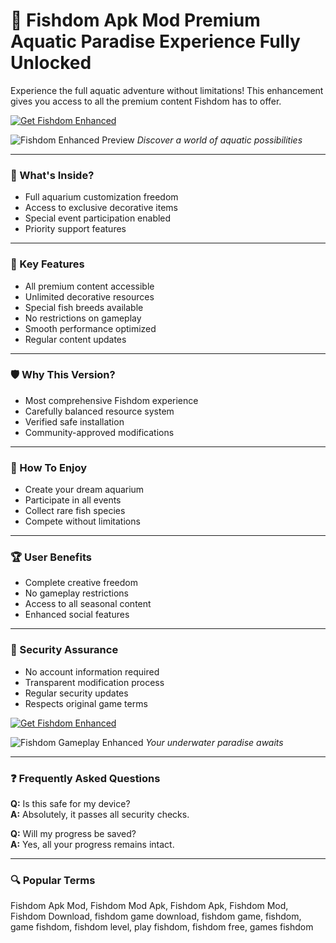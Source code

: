 # 🐠 Fishdom Apk Mod Premium Aquatic Paradise Experience Fully Unlocked

Experience the full aquatic adventure without limitations! This enhancement gives you access to all the premium content Fishdom has to offer.

[![Get Fishdom Enhanced](https://img.shields.io/badge/Download_Enhanced_Experience-brightgreen?style=for-the-badge&logo=android)](#)

![Fishdom Enhanced Preview](https://hackerbot.net/scr/cheats/img/games/fishdom-1.webp)
*Discover a world of aquatic possibilities*

---

### 🌊 What's Inside?

- Full aquarium customization freedom
- Access to exclusive decorative items
- Special event participation enabled
- Priority support features

---

### 🎯 Key Features

- All premium content accessible
- Unlimited decorative resources
- Special fish breeds available
- No restrictions on gameplay
- Smooth performance optimized
- Regular content updates

---

### 🛡 Why This Version?

- Most comprehensive Fishdom experience
- Carefully balanced resource system
- Verified safe installation
- Community-approved modifications

---

### 🧪 How To Enjoy

- Create your dream aquarium
- Participate in all events
- Collect rare fish species
- Compete without limitations

---

### 🏆 User Benefits

- Complete creative freedom
- No gameplay restrictions
- Access to all seasonal content
- Enhanced social features

---

### 🔐 Security Assurance

- No account information required
- Transparent modification process
- Regular security updates
- Respects original game terms

[![Get Fishdom Enhanced](https://img.shields.io/badge/Download_Enhanced_Experience-brightgreen?style=for-the-badge&logo=android)](#)

![Fishdom Gameplay Enhanced](https://sbenny.com/images/androidgameimage_def/sbenny.com_fishdom.png)
*Your underwater paradise awaits*

---

### ❓ Frequently Asked Questions

**Q:** Is this safe for my device?  
**A:** Absolutely, it passes all security checks.

**Q:** Will my progress be saved?  
**A:** Yes, all your progress remains intact.

---

### 🔍 Popular Terms

Fishdom Apk Mod, Fishdom Mod Apk, Fishdom Apk, Fishdom Mod, Fishdom Download, fishdom game download, fishdom game, fishdom, game fishdom, fishdom level, play fishdom, fishdom free, games fishdom
